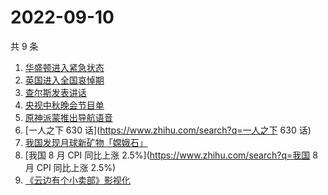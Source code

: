 # 2022-09-10

共 9 条

<!-- BEGIN -->
<!-- 最后更新时间 Sat Sep 10 2022 17:09:33 GMT+0800 (China Standard Time) -->

1. [华盛顿进入紧急状态](https://www.zhihu.com/search?q=华盛顿进入紧急状态)
1. [英国进入全国哀悼期](https://www.zhihu.com/search?q=英国进入全国哀悼期)
1. [查尔斯发表讲话](https://www.zhihu.com/search?q=查尔斯发表讲话)
1. [央视中秋晚会节目单](https://www.zhihu.com/search?q=央视中秋晚会节目单)
1. [原神派蒙推出导航语音](https://www.zhihu.com/search?q=原神派蒙推出导航语音)
1. [一人之下 630 话](https://www.zhihu.com/search?q=一人之下 630 话)
1. [我国发现月球新矿物「嫦娥石」](https://www.zhihu.com/search?q=我国发现月球新矿物「嫦娥石」)
1. [我国 8 月 CPI 同比上涨 2.5%](https://www.zhihu.com/search?q=我国 8 月 CPI 同比上涨 2.5%)
1. [《云边有个小卖部》影视化](https://www.zhihu.com/search?q=《云边有个小卖部》影视化)

<!-- END -->
